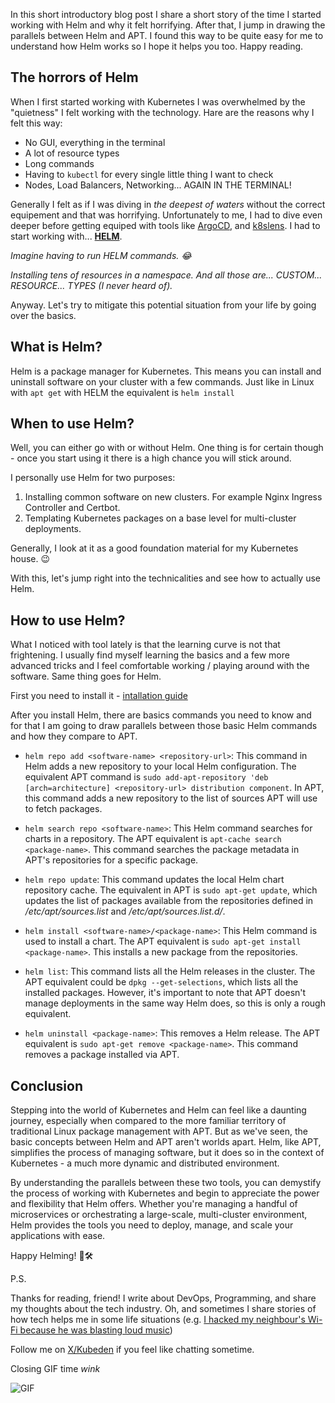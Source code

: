 In this short introductory blog post I share a short story of the time I started working with Helm and why it felt horrifying. After that, I jump in drawing the parallels between Helm and APT. I found this way to be quite easy for me to understand how Helm works so I hope it helps you too. Happy reading.

## The horrors of Helm

When I first started working with Kubernetes I was overwhelmed by the "quietness" I felt working with the technology. Hare are the reasons why I felt this way:

- No GUI, everything in the terminal
- A lot of resource types
- Long commands
- Having to `kubectl` for every single little thing I want to check
- Nodes, Load Balancers, Networking... AGAIN IN THE TERMINAL!

Generally I felt as if I was diving in *the deepest of waters* without the correct equipement and that was horrifying. Unfortunately to me, I had to dive even deeper before getting equiped with tools like [ArgoCD](https://argo-cd.readthedocs.io/en/stable/), and [k8slens](https://k8slens.dev/). I had to start working with... [**HELM**](https://helm.sh/).

*Imagine having to run HELM commands. 😂*

*Installing tens of resources in a namespace. And all those are... CUSTOM... RESOURCE... TYPES (I never heard of).*

Anyway. Let's try to mitigate this potential situation from your life by going over the basics.

## What is Helm?

Helm is a package manager for Kubernetes. This means you can install and uninstall software on your cluster with a few commands. Just like in Linux with `apt get` with HELM the equivalent is `helm install`

## When to use Helm?

Well, you can either go with or without Helm. One thing is for certain though - once you start using it there is a high chance you will stick around.

I personally use Helm for two purposes:

1. Installing common software on new clusters. For example Nginx Ingress Controller and Certbot.
2. Templating Kubernetes packages on a base level for multi-cluster deployments.

Generally, I look at it as a good foundation material for my Kubernetes house. 😉

With this, let's jump right into the technicalities and see how to actually use Helm.

## How to use Helm?

What I noticed with tool lately is that the learning curve is not that frightening. I usually find myself learning the basics and a few more advanced tricks and I feel comfortable working / playing around with the software. Same thing goes for Helm.

First you need to install it - [intallation guide](https://helm.sh/docs/intro/install/)

After you install Helm, there are basics commands you need to know and for that I am going to draw parallels between those basic Helm commands and how they compare to APT.

- `helm repo add <software-name> <repository-url>`: This command in Helm adds a new repository to your local Helm configuration. The equivalent APT command is `sudo add-apt-repository 'deb [arch=architecture] <repository-url> distribution component`. In APT, this command adds a new repository to the list of sources APT will use to fetch packages.

- `helm search repo <software-name>`: This Helm command searches for charts in a repository. The APT equivalent is `apt-cache search <package-name>`. This command searches the package metadata in APT's repositories for a specific package.

- `helm repo update`: This command updates the local Helm chart repository cache. The equivalent in APT is `sudo apt-get update`, which updates the list of packages available from the repositories defined in */etc/apt/sources.list* and */etc/apt/sources.list.d/*.

- `helm install <software-name>/<package-name>`: This Helm command is used to install a chart. The APT equivalent is `sudo apt-get install <package-name>`. This installs a new package from the repositories.

- `helm list`: This command lists all the Helm releases in the cluster. The APT equivalent could be `dpkg --get-selections`, which lists all the installed packages. However, it's important to note that APT doesn't manage deployments in the same way Helm does, so this is only a rough equivalent.

- `helm uninstall <package-name>`: This removes a Helm release. The APT equivalent is `sudo apt-get remove <package-name>`. This command removes a package installed via APT.

## Conclusion

Stepping into the world of Kubernetes and Helm can feel like a daunting journey, especially when compared to the more familiar territory of traditional Linux package management with APT. But as we've seen, the basic concepts between Helm and APT aren't worlds apart. Helm, like APT, simplifies the process of managing software, but it does so in the context of Kubernetes - a much more dynamic and distributed environment.

By understanding the parallels between these two tools, you can demystify the process of working with Kubernetes and begin to appreciate the power and flexibility that Helm offers. Whether you're managing a handful of microservices or orchestrating a large-scale, multi-cluster environment, Helm provides the tools you need to deploy, manage, and scale your applications with ease.

Happy Helming! 🚀🛠️

P.S.

Thanks for reading, friend! I write about DevOps, Programming, and share my thoughts about the tech industry. Oh, and sometimes I share stories of how tech helps me in some life situations (e.g. [I hacked my neighbour's Wi-Fi because he was blasting loud music](https://kubeden.io/blog/i-stopped-my-neighbor-s-wi-fi-access-here-is-why-and-how))

Follow me on [X/Kubeden](https://x.com/kubeden) if you feel like chatting sometime.

Closing GIF time *wink*

![GIF](https://media.giphy.com/media/v1.Y2lkPTc5MGI3NjExZzFsbjF2NWJtcTV0Y2s2emw2c2hhdm0xb2oxeTI3dWozODVyYmE4YiZlcD12MV9pbnRlcm5hbF9naWZfYnlfaWQmY3Q9Zw/LUIvcbR6yytz2/giphy.gif)